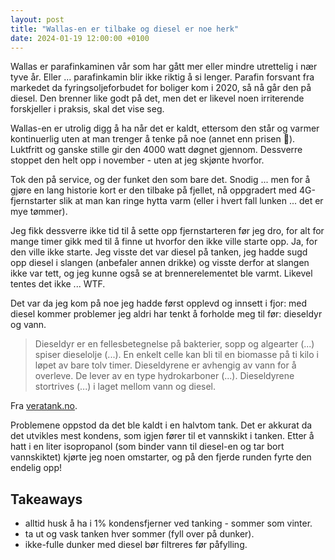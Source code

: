 ```yaml
---
layout: post
title: "Wallas-en er tilbake og diesel er noe herk"
date: 2024-01-19 12:00:00 +0100
---
```


Wallas er parafinkaminen vår som har gått mer eller mindre utrettelig i nær tyve år.
Eller ... parafinkamin blir ikke riktig å si lenger. Parafin forsvant fra markedet da
fyringsoljeforbudet for boliger kom i 2020,
så nå går den på diesel. Den brenner like godt på det, men det er likevel noen irriterende
forskjeller i praksis, skal det vise seg.

Wallas-en er utrolig digg å ha når det er kaldt, ettersom den står
og varmer kontinuerlig uten at man trenger å tenke på noe (annet enn prisen 🙈). Luktfritt
og ganske stille gir den 4000 watt døgnet gjennom. Dessverre stoppet den helt opp i november - uten at jeg skjønte hvorfor.

Tok den på service, og der funket den som bare det. Snodig ... men for å gjøre
en lang historie kort er den tilbake på fjellet, nå oppgradert med 4G-fjernstarter
slik at man kan ringe hytta varm (eller i hvert fall lunken ... det er mye tømmer).

Jeg fikk dessverre ikke tid til å sette opp fjernstarteren før jeg dro, for alt
for mange timer gikk med til å finne ut hvorfor den ikke ville starte opp. Ja, for
den ville ikke starte. Jeg visste det var diesel på tanken, jeg hadde sugd opp diesel
i slangen (anbefaler annen drikke) og visste derfor at slangen ikke var tett, og jeg
kunne også se at brennerelementet ble varmt. Likevel tentes det ikke ... WTF.

Det var da jeg kom på noe jeg hadde først opplevd og innsett i fjor: med diesel kommer
problemer jeg aldri har tenkt å forholde meg til før: dieseldyr og vann.

> Dieseldyr er en fellesbetegnelse på bakterier, sopp og algearter (...) spiser dieselolje (...).
> En enkelt celle kan bli til en biomasse på ti kilo i løpet av bare tolv timer.
> Dieseldyrene er avhengig av vann for å overleve. De lever av en type hydrokarboner
> (...). Dieseldyrene stortrives (...) i laget mellom vann og diesel.

Fra [veratank.no](https://veratank.no/hva-er-dieseldyr-og-hvordan-unnga-det/).

Problemene oppstod da det ble kaldt i en halvtom tank. Det er akkurat da det utvikles
mest kondens, som igjen fører til et vannskikt i tanken. Etter å hatt i en liter isopropanol
(som binder vann til diesel-en og tar bort vannskiktet) kjørte jeg noen omstarter, og på den
fjerde runden fyrte den endelig opp!

## Takeaways

- alltid husk å ha i 1% kondensfjerner ved tanking - sommer som vinter.
- ta ut og vask tanken hver sommer (fyll over på dunker).
- ikke-fulle dunker med diesel bør filtreres før påfylling.
